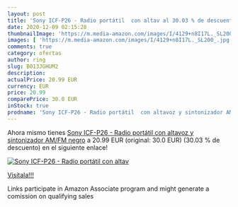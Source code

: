 ```yaml
---
layout: post
title: 'Sony ICF-P26 - Radio portátil  con altav al 30.03 % de descuento'
date: 2020-12-09 02:15:28
thumbnailImage: 'https://m.media-amazon.com/images/I/4129+n8I17L._SL200_.jpg'
images: [ 'https://m.media-amazon.com/images/I/4129+n8I17L._SL200_.jpg' ]
comments: true
category: ofertas
author: ring
slug: B013JGHUM2
description:
actualPrice: 20.99 EUR
currency: EUR
price: 20.99
comparePrice: 30.0 EUR
inStock: true
prodname: 'Sony ICF-P26 - Radio portátil  con altavoz y sintonizador AM/FM   negro'
---
```


Ahora mismo tienes [Sony ICF-P26 - Radio portátil  con altavoz y sintonizador AM/FM   negro](https://www.amazon.es/dp/B013JGHUM2/?tag=tolees-21) a 20.99 EUR (original: 30.0 EUR) (30.03 %  de descuento) en el siguiente enlace!

[![Sony ICF-P26 - Radio portátil  con altav](https://m.media-amazon.com/images/I/4129+n8I17L._SL200_.jpg)](https://www.amazon.es/dp/B013JGHUM2/?tag=tolees-21)

[Visítala!!!](https://www.amazon.es/dp/B013JGHUM2/?tag=tolees-21)

Links participate in Amazon Associate program and might generate a comission on qualifying sales
